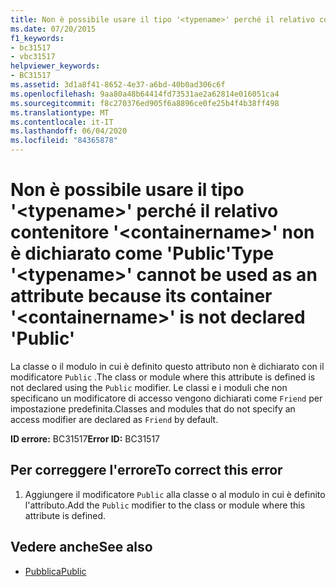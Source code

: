```yaml
---
title: Non è possibile usare il tipo '<typename>' perché il relativo contenitore '<containername>' non è dichiarato come 'Public'
ms.date: 07/20/2015
f1_keywords:
- bc31517
- vbc31517
helpviewer_keywords:
- BC31517
ms.assetid: 3d1a8f41-8652-4e37-a6bd-40b0ad306c6f
ms.openlocfilehash: 9aa80a48b64414fd73531ae2a62814e016051ca4
ms.sourcegitcommit: f8c270376ed905f6a8896ce0fe25b4f4b38ff498
ms.translationtype: MT
ms.contentlocale: it-IT
ms.lasthandoff: 06/04/2020
ms.locfileid: "84365878"
---
```

# <a name="type-typename-cannot-be-used-as-an-attribute-because-its-container-containername-is-not-declared-public"></a><span data-ttu-id="76c26-102">Non è possibile usare il tipo '\<typename>' perché il relativo contenitore '\<containername>' non è dichiarato come 'Public'</span><span class="sxs-lookup"><span data-stu-id="76c26-102">Type '\<typename>' cannot be used as an attribute because its container '\<containername>' is not declared 'Public'</span></span>
<span data-ttu-id="76c26-103">La classe o il modulo in cui è definito questo attributo non è dichiarato con il modificatore `Public` .</span><span class="sxs-lookup"><span data-stu-id="76c26-103">The class or module where this attribute is defined is not declared using the `Public` modifier.</span></span> <span data-ttu-id="76c26-104">Le classi e i moduli che non specificano un modificatore di accesso vengono dichiarati come `Friend` per impostazione predefinita.</span><span class="sxs-lookup"><span data-stu-id="76c26-104">Classes and modules that do not specify an access modifier are declared as `Friend` by default.</span></span>  
  
 <span data-ttu-id="76c26-105">**ID errore:** BC31517</span><span class="sxs-lookup"><span data-stu-id="76c26-105">**Error ID:** BC31517</span></span>  
  
## <a name="to-correct-this-error"></a><span data-ttu-id="76c26-106">Per correggere l'errore</span><span class="sxs-lookup"><span data-stu-id="76c26-106">To correct this error</span></span>  
  
1. <span data-ttu-id="76c26-107">Aggiungere il modificatore `Public` alla classe o al modulo in cui è definito l'attributo.</span><span class="sxs-lookup"><span data-stu-id="76c26-107">Add the `Public` modifier to the class or module where this attribute is defined.</span></span>  
  
## <a name="see-also"></a><span data-ttu-id="76c26-108">Vedere anche</span><span class="sxs-lookup"><span data-stu-id="76c26-108">See also</span></span>

- [<span data-ttu-id="76c26-109">Pubblica</span><span class="sxs-lookup"><span data-stu-id="76c26-109">Public</span></span>](../language-reference/modifiers/public.md)
